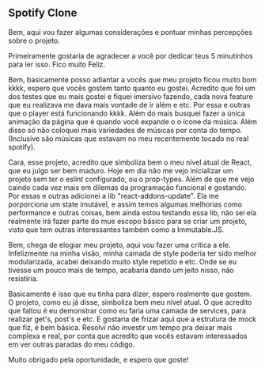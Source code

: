 ## Spotify Clone

Bem, aqui vou fazer algumas considerações e pontuar minhas percepções sobre o projeto. 

Primeiramente gostaria de agradecer a você por dedicar teus 5 minutinhos para ler isso. Fico muito Feliz.

Bem, basicamente posso adiantar a vocês que meu projeto ficou muito bom kkkk, espero que vocês gostem tanto quanto eu gostei. 
Acredito que foi um dos testes que eu mais gostei e fiquei imersivo fazendo, cada nova feature que eu realizava me dava mais vontade de ir além e etc. Por essa e outras que o player está funcionando kkkk. Além do mais busquei fazer a única animação da página que é quando você expande o o ícone da música. Além disso só não coloquei mais variedades de músicas por conta do tempo. (Inclusive são músicas que estavam no meu recentemente tocado no real spotify).

Cara, esse projeto, acredito que simboliza bem o meu nível atual de React, que eu julgo ser bem maduro. Hoje em dia não me vejo inicializar um projeto sem ter o eslint configurado, ou o prop-types. Além de que me vejo caindo cada vez mais em dilemas da programação funcional e gostando. Por essas e outras adicionei a lib "react-addons-update". Ela me porporciona um state imutável, e assim temos algumas melhorias como performance e outras coisas, bem ainda estou testando essa lib, não sei ela realmente irá fazer parte do mue escopo básico para se criar um projeto, visto que tem outras interessantes também como a Immutable.JS.

Bem, chega de elogiar meu projeto, aqui vou fazer uma critica a ele. Infelizmente na minha visão, minha camada de style poderia ter sido melhor modularizada, acabei deixando muito style repetido e etc. Onde se eu tivesse um pouco mais de tempo, acabaria dando um jeito nisso, não resistiria. 

Basicamente é isso que eu tinha para dizer, espero realmente que gostem. O projeto, como eu já disse, simboliza bem meu nível atual. O que acredito que faltou é eu demonstrar como eu faria uma camada de services, para realizar get's, post's e etc. E gostaria de frizar aqui que a estrutura de mock que fiz, é bem básica. Resolvi não investir um tempo pra deixar mais complexa e real, por conta que acredito que vocês estavam interessados em ver outras paradas do meu código.

Muito obrigado pela oportunidade, e espero que goste!
